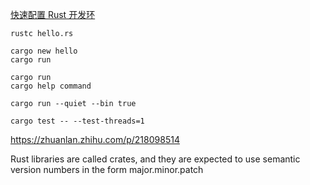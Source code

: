 [快速配置 Rust 开发环](https://www.rust-lang.org/zh-CN/learn/get-started)


```shell
rustc hello.rs

cargo new hello
cargo run

cargo run
cargo help command

cargo run --quiet --bin true

cargo test -- --test-threads=1
```

https://zhuanlan.zhihu.com/p/218098514


Rust libraries are called crates, and they are expected to use semantic version numbers in the form major.minor.patch
